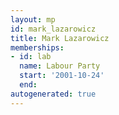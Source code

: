 ```yaml
---
layout: mp
id: mark_lazarowicz
title: Mark Lazarowicz
memberships:
- id: lab
  name: Labour Party
  start: '2001-10-24'
  end: 
autogenerated: true
---
```


